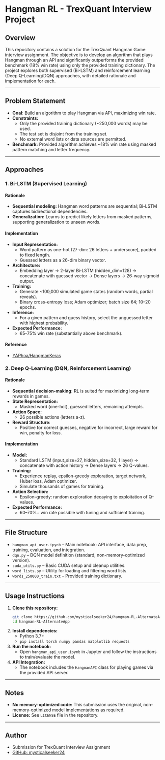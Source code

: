# Hangman RL - TrexQuant Interview Project

## Overview
This repository contains a solution for the TrexQuant Hangman Game interview assignment. The objective is to develop an algorithm that plays Hangman through an API and significantly outperforms the provided benchmark (18% win rate) using only the provided training dictionary. The project explores both supervised (Bi-LSTM) and reinforcement learning (Deep Q-Learning/DQN) approaches, with detailed rationale and implementation for each.

---

## Problem Statement
- **Goal:** Build an algorithm to play Hangman via API, maximizing win rate.
- **Constraints:**
  - Only the provided training dictionary (~250,000 words) may be used.
  - The test set is disjoint from the training set.
  - No external word lists or data sources are permitted.
- **Benchmark:** Provided algorithm achieves ~18% win rate using masked pattern matching and letter frequency.

---

## Approaches

### 1. Bi-LSTM (Supervised Learning)
#### Rationale
- **Sequential modeling:** Hangman word patterns are sequential; Bi-LSTM captures bidirectional dependencies.
- **Generalization:** Learns to predict likely letters from masked patterns, supporting generalization to unseen words.

#### Implementation
- **Input Representation:**
  - Word pattern as one-hot (27-dim: 26 letters + underscore), padded to fixed length.
  - Guessed letters as a 26-dim binary vector.
- **Architecture:**
  - Embedding layer → 2-layer Bi-LSTM (hidden_dim=128) → concatenate with guessed vector → Dense layers → 26-way sigmoid output.
- **Training:**
  - Generate ~100,000 simulated game states (random words, partial reveals).
  - Binary cross-entropy loss; Adam optimizer; batch size 64; 10–20 epochs.
- **Inference:**
  - For a given pattern and guess history, select the unguessed letter with highest probability.
- **Expected Performance:**
  - 65–75% win rate (substantially above benchmark).

#### Reference
- [YAPhoa/HangmanKeras](https://github.com/YAPhoa/HangmanKeras)

### 2. Deep Q-Learning (DQN, Reinforcement Learning)
#### Rationale
- **Sequential decision-making:** RL is suited for maximizing long-term rewards in games.
- **State Representation:**
  - Masked word (one-hot), guessed letters, remaining attempts.
- **Action Space:**
  - 26 possible actions (letters a-z).
- **Reward Structure:**
  - Positive for correct guesses, negative for incorrect, large reward for win, penalty for loss.

#### Implementation
- **Model:**
  - Standard LSTM (input_size=27, hidden_size=32, 1 layer) → concatenate with action history → Dense layers → 26 Q-values.
- **Training:**
  - Experience replay, epsilon-greedy exploration, target network, Huber loss, Adam optimizer.
  - Simulate thousands of games for training.
- **Action Selection:**
  - Epsilon-greedy: random exploration decaying to exploitation of Q-values.
- **Expected Performance:**
  - 60–70%+ win rate possible with tuning and sufficient training.

---

## File Structure
- `hangman_api_user.ipynb` – Main notebook: API interface, data prep, training, evaluation, and integration.
- `dqn.py` – DQN model definition (standard, non-memory-optimized version).
- `cuda_utils.py` – Basic CUDA setup and cleanup utilities.
- `word_lists.py` – Utility for loading and filtering word lists.
- `words_250000_train.txt` – Provided training dictionary.

---

## Usage Instructions
1. **Clone this repository:**
   ```bash
   git clone https://github.com/mysticalseeker24/hangman-RL-AlternateApp.git
   cd hangman-RL-AlternateApp
   ```
2. **Install dependencies:**
   - Python 3.7+
   - `pip install torch numpy pandas matplotlib requests`
3. **Run the notebook:**
   - Open `hangman_api_user.ipynb` in Jupyter and follow the instructions to train/evaluate the model.
4. **API Integration:**
   - The notebook includes the `HangmanAPI` class for playing games via the provided API server.

---

## Notes
- **No memory-optimized code:** This submission uses the original, non-memory-optimized model implementations as required.
- **License:** See `LICENSE` file in the repository.

---

## Author
- Submission for TrexQuant Interview Assignment
- [GitHub: mysticalseeker24](https://github.com/mysticalseeker24)
